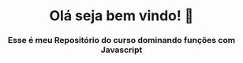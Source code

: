 <h1 align="center">Olá seja bem vindo! 👋</h1> 

<h3 align="center">Esse é meu Repositório do curso dominando funções com Javascript</h3> 
